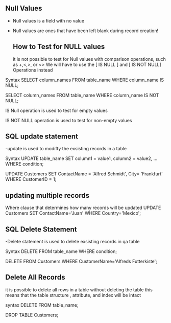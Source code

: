 ## Null Values 
- Null values is a field with no value
- Null values are ones that have been left blank during record creation!

  ## How to Test for NULL values
  it is not possible to test for Null values with comparison operations, such as +,<,>, or <>
  We will have to use the [ IS NULL ] and [ IS NOT NULL] Operations instead

Syntax 
SELECT column_names
FROM table_name
WHERE column_name IS NULL;

SELECT column_names
FROM table_name
WHERE column_name IS NOT NULL;

IS Null operation is used to test for empty values 

IS NOT NULL operation is used to test for non-empty values 

## SQL update statement 
-update is used to modifty the exsisting records in a table 

Syntax 
UPDATE table_name
SET column1 = value1, column2 = value2, ...
WHERE condition;

UPDATE Customers
SET ContactName = 'Alfred Schmidt', City= 'Frankfurt'
WHERE CustomerID = 1;

## updating multiple records 
Where clause that determines how many records will be updated
UPDATE Customers
SET ContactName='Juan'
WHERE Country='Mexico';

## SQL Delete Statement 
-Delete statement is used to delete exsisting records in qa table 

Syntax 
DELETE FROM table_name WHERE condition;

DELETE FROM Customers WHERE CustomerName='Alfreds Futterkiste';

## Delete All Records 
it is possible to delete all rows in a table without deleting the table 
this means that the table structure , attribute, and index will be intact 

syntax
DELETE FROM table_name;


DROP TABLE Customers;
